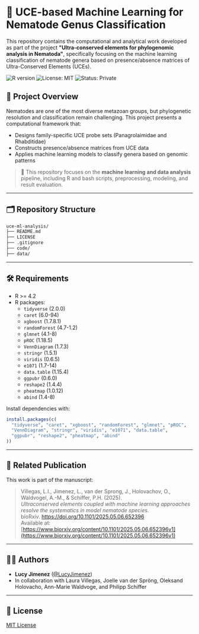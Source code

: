 # 🧬 UCE-based Machine Learning for Nematode Genus Classification

This repository contains the computational and analytical work developed as part of the project **"Ultra-conserved elements for phylogenomic analysis in Nematoda"**, specifically focusing on the machine learning classification of nematode genera based on presence/absence matrices of Ultra-Conserved Elements (UCEs).

![R version](https://img.shields.io/badge/R-4.2%2B-blue)
![License: MIT](https://img.shields.io/badge/License-MIT-yellow.svg)
![Status: Private](https://img.shields.io/badge/status-private-lightgrey)

## 🌱 Project Overview

Nematodes are one of the most diverse metazoan groups, but phylogenetic resolution and classification remain challenging. This project presents a computational framework that:

- Designs family-specific UCE probe sets (Panagrolaimidae and Rhabditidae)
- Constructs presence/absence matrices from UCE data
- Applies machine learning models to classify genera based on genomic patterns

> 🔬 This repository focuses on the **machine learning and data analysis** pipeline, including R and bash scripts, preprocessing, modeling, and result evaluation.

---

## 🗂️ Repository Structure

```bash
uce-ml-analysis/
├── README.md
├── LICENSE
├── .gitignore
├── code/
├── data/
```

---

## 🛠️ Requirements

- R >= 4.2
- R packages:
  - `tidyverse` (2.0.0)
  - `caret` (6.0-94)
  - `xgboost` (1.7.8.1)
  - `randomForest` (4.7-1.2)
  - `glmnet` (4.1-8)
  - `pROC` (1.18.5)
  - `VennDiagram` (1.7.3)
  - `stringr` (1.5.1)
  - `viridis` (0.6.5)
  - `e1071` (1.7-14)
  - `data.table` (1.15.4)
  - `ggpubr` (0.6.0)
  - `reshape2` (1.4.4)
  - `pheatmap` (1.0.12)
  - `abind` (1.4-8)

Install dependencies with:

```R
install.packages(c(
  "tidyverse", "caret", "xgboost", "randomForest", "glmnet", "pROC",
  "VennDiagram", "stringr", "viridis", "e1071", "data.table",
  "ggpubr", "reshape2", "pheatmap", "abind"
))
```
---

## 📄 Related Publication

This work is part of the manuscript:

> Villegas, L.I., Jimenez, L., van der Sprong, J., Holovachov, O., Waldvogel, A.-M., & Schiffer, P.H. (2025).  
> *Ultraconserved elements coupled with machine learning approaches resolve the systematics in model nematode species.*  
> bioRxiv. https://doi.org/10.1101/2025.05.06.652396  
> Available at: [https://www.biorxiv.org/content/10.1101/2025.05.06.652396v1](https://www.biorxiv.org/content/10.1101/2025.05.06.652396v1)

---

## 👩‍💻 Authors

- **Lucy Jimenez** ([@LucyJimenez](https://github.com/LucyJimenez))
- In collaboration with Laura Villegas, Joelle van der Spröng, Oleksand Holovacho, Ann-Marie Waldvoge, and Philipp Schiffer

---

## 📜 License

[MIT License](LICENSE)
